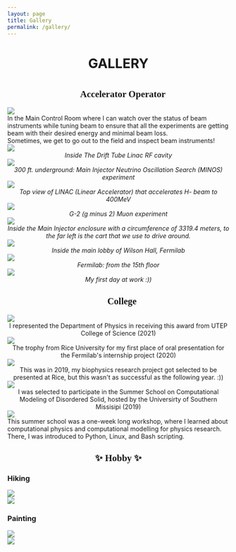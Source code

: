 ```yaml
---
layout: page
title: Gallery
permalink: /gallery/
---
```


<h1 style="text-align:center; font-weight:bold; font-size:30px;"> GALLERY <h1>

<h2 style="text-align:center; font-family: 'Dancing Script', cursive ;"> 👩‍💻 Accelerator Operator📏  </h2>

<div class="wrapper">
    <div class="img-holder">
        <img class="control-room" src="../img/control_room.jpg"> 
        <div class="control-room-title"> 
            <span> In the Main Control Room where I can watch over the status of beam instruments while tuning beam to ensure that all the experiments are getting beam with their desired energy and minimal beam loss. </span>
        </div>
    </div>
    <span>
        Sometimes, we get to go out to the field and inspect beam instruments!
    </span>
    <div class="img-holder2">
        <div class="linac">
            <img class="linac-img" src="../img/linac.jpg">
            <div class="subtitle" style="text-align:center" >
                <em> Inside The Drift Tube Linac RF cavity</em>
            </div>
        </div>
        <div class="minos">
            <img class="minos" src="../img/minos.jpg">
            <div class="subtitle" style="text-align:center" >
                <em>300 ft. underground: Main Injector Neutrino Oscillation Search (MINOS) experiment </em>
            </div>
        </div>
    </div>
    <div class="img-holder3">
        <img class="dtl" src="../img/drift_tube.jpg">
        <div class="subtitle" style="text-align:center" >
            <em> Top view of LINAC (Linear Accelerator) that accelerates H- beam to 400MeV</em>
        </div>
    </div>
    <div class="img-holder2">
        <div class="g-2">
            <img class="g2-img" src="../img/g-2.jpg">
            <div class="subtitle" style="text-align:center" >
                <em> G-2 (g minus 2) Muon experiment  </em>
            </div>
        </div>
        <div class="mi">
                <img src="../img/mi.jpg">
                <div class="subtitle" style="text-align:center" >
                    <em> Inside the Main Injector enclosure with a circumference of 3319.4 meters, to the far left is the cart that we use to drive around. </em>
                </div>
        </div>
    </div>
    <div class="img-holder3">
        <img class="fermi" src="../img/fermi.jpg">
        <div class="subtitle" style="text-align:center" >
            <em> Inside the main lobby of Wilson Hall, Fermilab </em>
        </div>
    </div>
     <div class="img-holder2">
        <div class="15floor">
            <img class="15floor" src="../img/15fl.jpg">
            <div class="subtitle" style="text-align:center" >
                <em> Fermilab: from the 15th floor </em>
            </div>
        </div>
        <div class="mi">
                <img src="../img/first_day.jpg">
                <div class="subtitle" style="text-align:center" >
                    <em> My first day at work :)) </em>
                </div>
        </div>
    </div>
</div>

<div class="wrapper">
    <h2 style="text-align:center;font-family: 'Dancing Script', cursive ;"> 🧑‍🎓 College 🌟  </h2>
    <div class="img-holder3">
        <img class="utep" src="../img/academic_excel.jpg">
        <div class="subtitle" style="text-align:center" >
        I represented the Department of Physics in receiving this award from UTEP College of Science (2021)
        </div>
    </div>
    <div class="img-holder3">
        <img class="rice" src="../img/cup.jpg">
        <div class="subtitle" style="text-align:center" >
        The trophy from Rice University for my first place of oral presentation for the Fermilab's internship project (2020)
        </div>
    </div>    
    <div class="img-holder3">
        <img class="rice" src="../img/rice_1stYr.jpg">
        <div class="subtitle" style="text-align:center" >
        This was in 2019, my biophysics research project got selected to be presented at Rice, but this wasn't as successful as the following year. :))
        </div>
    </div>  
    <div class="img-holder3">
        <img class="nsf" src="../img/NSF_school.jpg">
        <div class="subtitle" style="text-align:center" >
            I was selected to participate in the Summer School on Computational Modeling of Disordered Solid, hosted by the Universirty of Southern Missisipi (2019) 
        </div>
    </div>
     <div class="img-holder">
        <img class="control-room" src="../img/USM.jpg"> 
        <div class="control-room-title"> 
            <span> This summer school was a one-week long workshop, where I learned about computational physics and computational modelling for physics research. There, I was introduced to Python, Linux, and Bash scripting.  </span>
        </div>
    </div>
</div>

<div class="wrapper">
    <h2 style="text-align:center; font-family: 'Dancing Script', cursive ;">  ✨ Hobby ✨  </h2>
    <h3>Hiking</h3>
    <div class="img-holder2">
        <div class="hiking">
            <img  src="../img/ep_hike.jpg">
            <!-- <div class="subtitle" style="text-align:center" >
                <em> G-2 (g minus 2) Muon experiment  </em>
            </div> -->
        </div>
        <div class="hiking">
             <img src="../img/hike.jpg">
                <!-- <div class="subtitle" style="text-align:center" >
                    <em> Fermilab: from the 15th floor  </em>
                </div> -->
        </div>
    </div>
    <h3>Painting</h3>
    <div class="img-holder2">
        <div class="painting">
            <img src="../img/paint1.jpg">
        </div>
        <div class="painting">
            <img src="../img/paint2.jpg">
        </div>
    </div>
   

</div>













